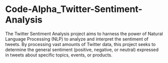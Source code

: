 # Code-Alpha_Twitter-Sentiment-Analysis
The Twitter Sentiment Analysis project aims to harness the power of Natural Language Processing (NLP) to analyze and interpret the sentiment of tweets. By processing vast amounts of Twitter data, this project seeks to determine the general sentiment (positive, negative, or neutral) expressed in tweets about specific topics, events, or products.
